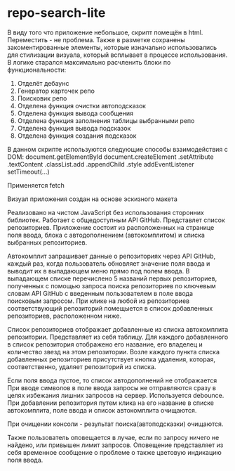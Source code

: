 # repo-search-lite

В виду того что приложение небольшое, скрипт помещён в html. Переместить - не проблема.
Также в разметке сохранены закоментированные элементы, которые изначально использовались для стилизации
визуала, который всплывает в процессе использования.
В логике старался максимально расчленить блоки по функциональности:
1. Отделёт дебаунс
2. Генератор карточек репо
3. Поисковик репо
4. Отделена функция очистки автоподсказок
5. Отделена функция вывода сообщения
6. Отделена функция заполнения таблицы выбранными репо
7. Отделена функция вывода подсказок
8. Отделена функция создания подсказок


В данном скрипте используются следующие способы взаимодействия с DOM:
document.getElementById
document.createElement
.setAttribute
.textContent
.classList.add
.appendChild
.style
addEventListener
setTimeout(...)

Применяется fetch 

Визуал приложения создан на основе эскизного макета

Реализовано на чистом JavaScript без использования сторонних библиотек.
Работает с общедоступным API GitHub.
Представлет список репозиториев.
Приложение состоит из расположенных на странице поля ввода, блока с автодополнением (автокомплитом) и списка выбранных репозиториев.

Автокомплит запрашивает данные о репозиториях через API GitHub, каждый раз, когда пользователь обновляет значение поля ввода
и выводит их в выпадающем меню прямо под полем ввода.
В выпадающем списке перечислено 5 названий первых репозиториев, полученных с помощью запроса поиска репозиториев по ключевым словам API GitHub
с введенным пользователем в поле ввода поисковым запросом.
При клике на любой из репозиториев соответствующий репозиторий помещыется в список добавленных репозиториев, расположенном ниже.

Список репозиториев отображает добавленные из списка автокомплита репозитории. Представляет из себя таблицу.
Для каждого добавленного в список репозитория отображено его название, его владелец и количество звезд на этом репозитории.
Возле каждого пункта списка добавленных репозиториев присутствует кнопка удаления, которая, соответственно, удаляет репозиторий из списка.



Если поля ввода пустое, то список автодополнений не отображается
При вводе символов в поле ввода запросы не отправляются сразу в целях избежания лишних запросов на сервер. Используется debounce.
При добавлении репозитория путем клика на его название в списке автокомплита, поле ввода и список автокомплита очищаются.
 
При очищении консоли - результат поиска(автоподсказки) очищаются.

Также пользователь оповещается в лучае, если по запросу ничего не найдено, или привышен лимит запросов.
Оповещение представляет из себя временное сообщение о проблеме о также цветовую индикацию поля ввода.
